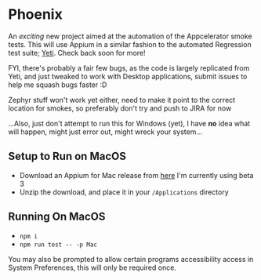 # Phoenix

An _exciting_ new project aimed at the automation of the Appcelerator smoke tests. This will use Appium in a similar fashion to the automated Regression test suite; [Yeti](https://github.com/appcelerator/yeti). Check back soon for more!

FYI, there's probably a fair few bugs, as the code is largely replicated from Yeti, and just tweaked to work with Desktop applications, submit issues to help me squash bugs faster :D

Zephyr stuff won't work yet either, need to make it point to the correct location for smokes, so preferably don't try and push to JIRA for now

...Also, just don't attempt to run this for Windows (yet), I have **no** idea what will happen, might just error out, might wreck your system...

## Setup to Run on MacOS

* Download an Appium for Mac release from [here](https://github.com/appium/appium-for-mac/releases) I'm currently using beta 3
* Unzip the download, and place it in your `/Applications` directory

## Running On MacOS
* `npm i`
* `npm run test -- -p Mac`

You may also be prompted to allow certain programs accessibility access in System Preferences, this will only be required once.
